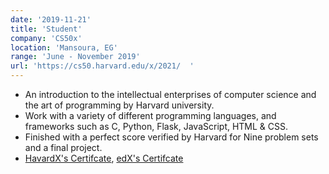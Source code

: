 ```yaml
---
date: '2019-11-21'
title: 'Student'
company: 'CS50x'
location: 'Mansoura, EG'
range: 'June - November 2019'
url: 'https://cs50.harvard.edu/x/2021/  '
---
```


- An introduction to the intellectual enterprises of computer science and the art of programming by Harvard university.
- Work with a variety of different programming languages, and frameworks such as C, Python, Flask, JavaScript, HTML & CSS.
- Finished with a perfect score verified by Harvard for Nine problem sets and a final project.
- [HavardX's Certifcate](https://certificates.cs50.io/af60935b-0882-4076-a8fd-f16e1f86e4b6.pdf), [edX's Certifcate](https://courses.edx.org/certificates/0036441f7bc94c58b938b9aae164244f)
